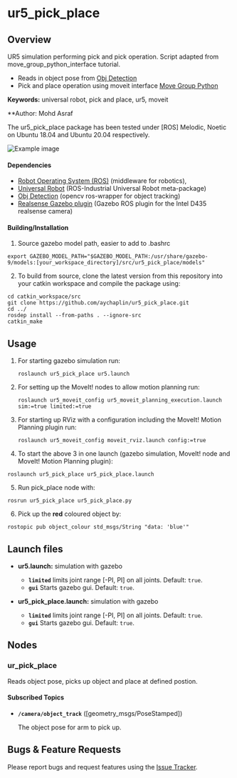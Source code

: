 # ur5_pick_place

## Overview

UR5 simulation performing pick and pick operation. Script adapted from move_group_python_interface tutorial. 
- Reads in object pose from [Obj Detection](https://github.com/aychaplin/obj_detection)
- Pick and place operation using moveit interface [Move Group Python](http://docs.ros.org/en/melodic/api/moveit_tutorials/html/doc/move_group_python_interface/move_group_python_interface_tutorial.html)

**Keywords:** universal robot, pick and place, ur5, moveit


**Author: Mohd Asraf <br />

The ur5_pick_place package has been tested under [ROS] Melodic, Noetic on Ubuntu 18.04 and Ubuntu 20.04 respectively.


![Example image](doc/example.jpg)

#### Dependencies

- [Robot Operating System (ROS)](http://wiki.ros.org) (middleware for robotics),
- [Universal Robot](https://github.com/ros-industrial/universal_robot) (ROS-Industrial Universal Robot meta-package)
- [Obj Detection](https://github.com/aychaplin/obj_detection) (opencv ros-wrapper for object tracking)
- [Realsense Gazebo plugin](https://github.com/pal-robotics/realsense_gazebo_plugin) (Gazebo ROS plugin for the Intel D435 realsense camera)


#### Building/Installation

1. Source gazebo model path, easier to add to .bashrc
```
export GAZEBO_MODEL_PATH="$GAZEBO_MODEL_PATH:/usr/share/gazebo-9/models:[your_workspace_directory]/src/ur5_pick_place/models"
```
2. To build from source, clone the latest version from this repository into your catkin workspace and compile the package using:
```
cd catkin_workspace/src
git clone https://github.com/aychaplin/ur5_pick_place.git
cd ../
rosdep install --from-paths . --ignore-src
catkin_make
```

## Usage
1. For starting gazebo simulation run:
	```
	roslaunch ur5_pick_place ur5.launch
	```
2. For setting up the MoveIt! nodes to allow motion planning run:
	```
	roslaunch ur5_moveit_config ur5_moveit_planning_execution.launch sim:=true limited:=true
	``` 
3. For starting up RViz with a configuration including the MoveIt! Motion Planning plugin run:
	```
	roslaunch ur5_moveit_config moveit_rviz.launch config:=true
	```
4. To start the above 3 in one launch (gazebo simulation, MoveIt! node and MoveIt! Motion Planning plugin):
```
roslaunch ur5_pick_place ur5_pick_place.launch
```
5. Run pick_place node with:
```
rosrun ur5_pick_place ur5_pick_place.py
```
6. Pick up the **red** coloured object by:
```
rostopic pub object_colour std_msgs/String "data: 'blue'" 
```

## Launch files

* **ur5.launch:** simulation with gazebo

     - **`limited`** limits joint range [-PI, PI] on all joints. Default: `true`.
     - **`gui`** Starts gazebo gui. Default: `true`.

* **ur5_pick_place.launch:** simulation with gazebo

     - **`limited`** limits joint range [-PI, PI] on all joints. Default: `true`.
     - **`gui`** Starts gazebo gui. Default: `true`.

## Nodes

### ur_pick_place

Reads object pose, picks up object and place at defined postion.


#### Subscribed Topics

* **`/camera/object_track`** ([geometry_msgs/PoseStamped])

	The object pose for arm to pick up.




## Bugs & Feature Requests

Please report bugs and request features using the [Issue Tracker](https://github.com/aychaplin/ur5_pick_place/issues).
